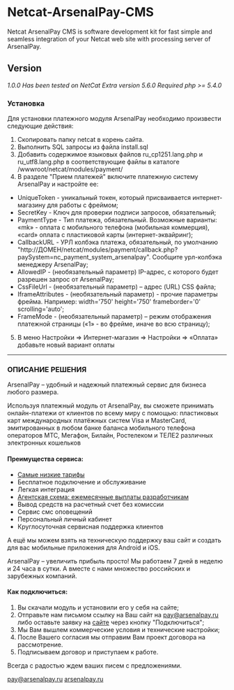 # Netcat-ArsenalPay-CMS
Netcat ArsenalPay CMS is software development kit for fast simple and seamless integration of your Netcat web site with processing server of ArsenalPay.
## Version
*1.0.0*
*Has been tested on NetCat Extra version 5.6.0*
*Required php >= 5.4.0*
### Установка
Для установки платежного модуля ArsenalPay необходимо произвести следующие действия:
1. Скопировать папку netcat в корень сайта.
2. Выполнить SQL запросы из файла install.sql
3. Добавить содержимое языковых файлов ru_cp1251.lang.php и ru_utf8.lang.php в соответствующие файлы в каталоге /wwwroot/netcat/modules/payment/
4. В разделе "Прием платежей" включите платежную систему ArsenalPay и настройте ее:
 - UniqueToken  - уникальный токен, который присваивается интернет-магазину для работы с фреймом;
 - SecretKey  - Ключ для проверки подписи запросов, обязательный;
 - PaymentType - Тип платежа, обязательный. Возможные варианты: «mk» - оплата с мобильного телефона (мобильная 	коммерция), «card» оплата с пластиковой карты (интернет-эквайринг);
 - CallbackURL - УРЛ колбэка платежа, обязательный, по умолчанию "http://ДОМЕН/netcat/modules/payment/callback.php?paySystem=nc_payment_system_arsenalpay". Сообщите урл-колбэка менеджеру ArsenalPay;
 - AllowedIP - (необязательный параметр) IP-адрес, с которого будет разрешен запрос от ArsenalPay;
 - CssFileUrl - (необязательный параметр) – адрес (URL) CSS файла;
 - IframeAttributes - (необязательный параметр) - прочие параметры фрейма. Например: width='750' height='750' frameborder='0' scrolling='auto';
 - FrameMode - (необязательный параметр) – режим отображения платежной страницы («1» - во фрейме, иначе во всю страницу);
5. В меню Настройки => Интернет-магазин => Настройки => «Оплата» добавьте новый вариант оплаты
------------------
### ОПИСАНИЕ РЕШЕНИЯ
ArsenalPay – удобный и надежный платежный сервис для бизнеса любого размера.

Используя платежный модуль от ArsenalPay, вы сможете принимать онлайн-платежи от клиентов по всему миру с помощью:
пластиковых карт международных платёжных систем Visa и MasterCard, эмитированных в любом банке
баланса мобильного телефона операторов МТС, Мегафон, Билайн, Ростелеком и ТЕЛЕ2
различных электронных кошельков

#### Преимущества сервиса:
 - [Самые низкие тарифы](https://arsenalpay.ru/tariffs.html)
 - Бесплатное подключение и обслуживание
 - Легкая интеграция
 - [Агентская схема: ежемесячные выплаты разработчикам](https://arsenalpay.ru/partnership.html)
 - Вывод средств на расчетный счет без комиссии
 - Сервис смс оповещений
 - Персональный личный кабинет
 - Круглосуточная сервисная поддержка клиентов

А ещё мы можем взять на техническую поддержку ваш сайт и создать для вас мобильные приложения для Android и iOS.

ArsenalPay – увеличить прибыль просто!
Мы работаем 7 дней в неделю и 24 часа в сутки. А вместе с нами множество российских и зарубежных компаний.

#### Как подключиться:
1. Вы скачали модуль и установили его у себя на сайте;
2. Отправьте нам письмом ссылку на Ваш сайт на pay@arsenalpay.ru либо оставьте заявку на [сайте](https://arsenalpay.ru/#register) через кнопку "Подключиться";
3. Мы Вам вышлем коммерческие условия и технические настройки;
4. После Вашего согласия мы отправим Вам проект договора на рассмотрение.
5. Подписываем договор и приступаем к работе.

Всегда с радостью ждем ваших писем с предложениями.

pay@arsenalpay.ru
[arsenalpay.ru](https://arsenalpay.ru)
